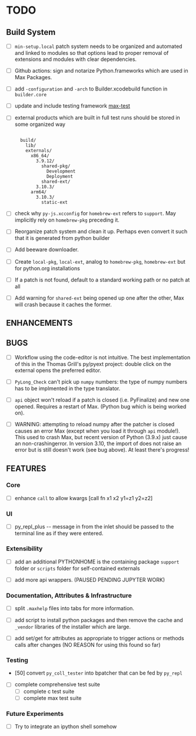 # TODO

## Build System

- [ ] `min-setup.local` patch system needs to be organized and automated and linked to modules so that options lead to proper removal of extensions and modules with clear dependencies.

- [ ] Github actions: sign and notarize Python.frameworks which are used in Max Packages.

- [ ] add `-configuration` and `-arch` to Builder.xcodebuild function in `builder.core`

- [ ] update and include testing framework [max-test](https://github.com/Cycling74/max-test)

- [ ] external products which are built in full test runs should be stored in some organized way

  ```text

    build/
      lib/
      externals/
        x86_64/
          3.9.12/
            shared-pkg/
              Development
              Deployment
            shared-ext/
          3.10.3/
        arm64/
          3.10.3/
            static-ext
  ```


- [ ] check why `py-js.xcconfig` for `homebrew-ext` refers to `support`. May implicitly rely on `homebrew-pkg` preceding it.

- [ ] Reorganize patch system and clean it up. Perhaps even convert it such that it is generated from python builder

- [ ] Add beeware downloader.

- [ ] Create `local-pkg`, `local-ext`, analog to `homebrew-pkg`, `homebrew-ext` but for python.org installations 

- [ ] If a patch is not found, default to a standard working path or no patch at all

- [ ] Add warning for `shared-ext` being opened up one after the other, Max will crash because it caches the former.


## ENHANCEMENTS


## BUGS

- [ ] Workflow using the code-editor is not intuitive. The best implementation of this in the Thomas Grill's py/pyext project: double click on the external opens the preferred editor.

- [ ] `PyLong_Check` can't pick up `numpy` numbers: the type of numpy numbers has to be implmented in the type translator.

- [ ] `api` object won't reload if a patch is closed (i.e. PyFinalize) and new one opened. Requires a restart of Max. (Python bug which is being worked on).

- [ ] WARNING: attempting to reload numpy after the patcher is closed causes an error Max (except when you load it through `api` module!). This used to crash Max, but recent version of Python (3.9.x) just cause an non-crashingerror. In version 3.10, the import of does not raise an error but is still doesn't work (see bug above). At least there's progress!

## FEATURES

### Core

- [ ] enhance `call` to allow kwargs [call fn x1 x2 y1=z1 y2=z2]

### UI

- [ ] py_repl_plus -- message in from the inlet should be passed to the terminal line as if they were entered.

### Extensibility

- [ ] add an additional PYTHONHOME is the containing package `support` folder or `scripts` folder for self-contained externals

- [ ] add more api wrappers. (PAUSED PENDING JUPYTER WORK)

### Documentation, Attributes & Infrastructure

- [ ] split `.maxhelp` files into tabs for more information.

- [ ] add script to install python packages and then remove the cache and `_vendor` libraries of the installer which are large.

- [ ] add set/get for attributes as appropriate to trigger actions or methods calls
      after changes (NO REASON for using this found so far)

### Testing

- [50] convert `py_coll_tester` into bpatcher that can be fed by `py_repl`

- [ ] complete comprehensive test suite
  - [ ] complete c test suite
  - [ ] complete max test suite

### Future Experiments

- [ ] Try to integrate an ipython shell somehow
